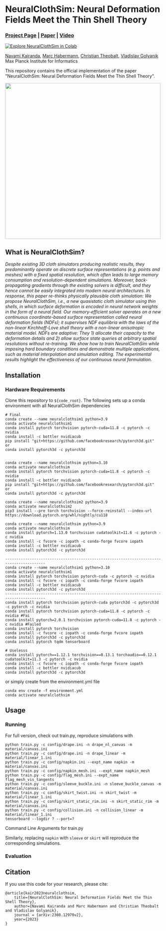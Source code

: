 # NeuralClothSim: Neural Deformation Fields Meet the Thin Shell Theory
### [Project Page](https://4dqv.mpi-inf.mpg.de/NeuralClothSim/) | [Paper](https://arxiv.org/pdf/2308.12970) | [Video](https://www.youtube.com/watch?v=z-7MBiAi7SM) 
[![Explore NeuralClothSim in Colab](https://colab.research.google.com/assets/colab-badge.svg)](https://colab.research.google.com/github/navamikairanda/neuralclothsim/blob/main/neuralclothsim.ipynb)<br>

[Navami Kairanda](https://people.mpi-inf.mpg.de/~nkairand/),
[Marc Habermann](https://people.mpi-inf.mpg.de/~mhaberma/),
[Christian Theobalt](https://people.mpi-inf.mpg.de/~theobalt/),
[Vladislav Golyanik](https://people.mpi-inf.mpg.de/~golyanik/) <br>
Max Planck Institute for Informatics <br>

This repository contains the official implementation of the paper "NeuralClothSim: Neural Deformation Fields Meet the Thin Shell Theory".

[<img src="https://i3.ytimg.com/vi/z-7MBiAi7SM/maxresdefault.jpg" width="500">](https://www.youtube.com/watch?v=z-7MBiAi7SM)

## What is NeuralClothSim?
*Despite existing 3D cloth simulators producing realistic results, they predominantly operate on discrete surface representations (e.g. points and meshes) with a fixed spatial resolution, which often leads to large memory consumption and resolution-dependent simulations. Moreover, back-propagating gradients through the existing solvers is difficult, and they hence cannot be easily integrated into modern neural architectures. In response, this paper re-thinks physically plausible cloth simulation: We propose NeuralClothSim, i.e., a new quasistatic cloth simulator using thin shells, in which surface deformation is encoded in neural network weights in the form of a neural field. Our memory-efficient solver operates on a new continuous coordinate-based surface representation called neural deformation fields (NDFs); it supervises NDF equilibria with the laws of the non-linear Kirchhoff-Love shell theory with a non-linear anisotropic material model. NDFs are adaptive: They 1) allocate their capacity to the deformation details and 2) allow surface state queries at arbitrary spatial resolutions without re-training. We show how to train NeuralClothSim while imposing hard boundary conditions and demonstrate multiple applications, such as material interpolation and simulation editing. The experimental results highlight the effectiveness of our continuous neural formulation.*



## Installation

### Hardware Requirements
Clone this repository to `${code_root}`. The following sets up a conda environment with all NeuralClothSim dependencies
```
# Final
conda create --name neuralclothsim1 python=3.9
conda activate neuralclothsim1
conda install pytorch torchvision pytorch-cuda=11.8 -c pytorch -c nvidia
conda install -c bottler nvidiacub
pip install "git+https://github.com/facebookresearch/pytorch3d.git"
or 
conda install pytorch3d -c pytorch3d


conda create --name neuralclothsim python=3.10
conda activate neuralclothsim
conda install pytorch torchvision pytorch-cuda=11.8 -c pytorch -c nvidia
conda install -c bottler nvidiacub
pip install "git+https://github.com/facebookresearch/pytorch3d.git"
or 
conda install pytorch3d -c pytorch3d

conda create --name neuralclothsim2 python=3.9
conda activate neuralclothsim2
pip3 install --pre torch torchvision --force-reinstall --index-url https://download.pytorch.org/whl/nightly/cu118

conda create --name neuralclothsim python=3.9
conda activate neuralclothsim
conda install pytorch=1.13.0 torchvision cudatoolkit=11.6 -c pytorch -c nvidia
conda install -c fvcore -c iopath -c conda-forge fvcore iopath
conda install -c bottler nvidiacub
conda install pytorch3d -c pytorch3d

----------------------------------------------------------------------------------------
conda create --name neuralclothsim1 python=3.10
conda activate neuralclothsim1
conda install pytorch torchvision pytorch-cuda -c pytorch -c nvidia
conda install -c fvcore -c iopath -c conda-forge fvcore iopath
conda install -c bottler nvidiacub
conda install pytorch3d -c pytorch3d
----------------------------------------------------------------------------------------
conda install pytorch torchvision pytorch-cuda pytorch3d -c pytorch3d -c pytorch -c nvidia
conda install pytorch torchvision pytorch-cuda=11.8 -c pytorch -c nvidia #Fai
conda install pytorch=2.0.1 torchvision pytorch-cuda=11.8 -c pytorch -c nvidia #Failed
conda install pytorch torchvision
conda install -c fvcore -c iopath -c conda-forge fvcore iopath
conda install pytorch3d -c pytorch3d
conda install pytorch tqdm tensorboard

# Uselesss
conda install pytorch==1.12.1 torchvision==0.13.1 torchaudio==0.12.1 cudatoolkit=11.3 -c pytorch -c nvidia
conda install -c fvcore -c iopath -c conda-forge fvcore iopath
conda install -c bottler nvidiacub
conda install pytorch3d -c pytorch3d
```

or simply create from the environment.yml file
```
conda env create -f environment.yml
conda activate neuralclothsim
```

## Usage

### Running
For full version, check out train.py, reproduce simulations with
```
python train.py -c config/drape.ini -n drape_nl_canvas -m material/canvas.ini
python train.py -c config/drape.ini -n drape_linear -m material/linear_1.ini
python train.py -c config/napkin.ini --expt_name napkin -m material/canvas.ini
python train.py -c config/napkin_mesh.ini --expt_name napkin_mesh
python train.py -c config/flag_mesh.ini --expt_name flag_mesh_vis_tangents
python train.py -c config/sleeve_buckle.ini -n sleeve_buckle_canvas -m material/canvas.ini
python train.py -c config/skirt_twist.ini -n skirt_twist -m material/linear_1.ini
python train.py -c config/skirt_static_rim.ini -n skirt_static_rim -m material/canvas.ini
python train.py -c config/collision.ini -n collision_linear -m material/linear_1.ini
tensorboard --logdir ? --port=?
```

Command Line Arguments for train.py

Similarly, replacing `napkin` with `sleeve` or `skirt` will reproduce the corresponding simulations.

### Evaluation

## Citation

If you use this code for your research, please cite:
```
@article{kair2023neuralclothsim, 
	title={NeuralClothSim: Neural Deformation Fields Meet the Thin Shell Theory}, 
	author={Navami Kairanda and Marc Habermann and Christian Theobalt and Vladislav Golyanik}, 
	journal = {arXiv:2308.12970v2}, 
	year={2023} 
}
```
